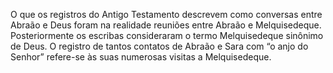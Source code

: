 ﻿O que os registros do Antigo Testamento descrevem como conversas entre Abraão e Deus foram na realidade reuniões entre Abraão e Melquisedeque. Posteriormente os escribas consideraram o termo Melquisedeque sinônimo de Deus. O registro de tantos contatos de Abraão e Sara com “o anjo do Senhor” refere-se às suas numerosas visitas a Melquisedeque.